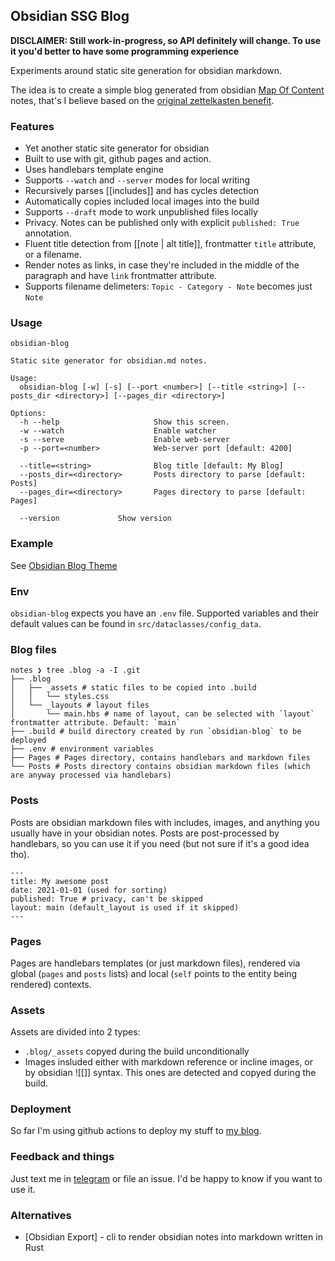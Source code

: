## Obsidian SSG Blog

**DISCLAIMER: Still work-in-progress, so API definitely will change. To use it you'd better to have some programming experience**

Experiments around static site generation for obsidian markdown. 

The idea is to create a simple blog generated from obsidian [Map Of Content][moc]
notes, that's I believe based on the [original zettelkasten benefit][zettelkasten].

### Features

- Yet another static site generator for obsidian
- Built to use with git, github pages and action.
- Uses handlebars template engine
- Supports `--watch` and `--server` modes for local writing
- Recursively parses [[includes]] and has cycles detection
- Automatically copies included local images into the build
- Supports `--draft` mode to work unpublished files locally
- Privacy. Notes can be published only with explicit `published: True` annotation.
- Fluent title detection from [[note | alt title]], frontmatter `title` attribute, or a filename.
- Render notes as links, in case they're included in the middle of the paragraph and have `link` frontmatter attribute.
- Supports filename delimeters: `Topic - Category - Note` becomes just `Note`

### Usage

```
obsidian-blog

Static site generator for obsidian.md notes.

Usage:
  obsidian-blog [-w] [-s] [--port <number>] [--title <string>] [--posts_dir <directory>] [--pages_dir <directory>]

Options:
  -h --help                     Show this screen.
  -w --watch                    Enable watcher
  -s --serve                    Enable web-server
  -p --port=<number>            Web-server port [default: 4200]

  --title=<string>              Blog title [default: My Blog]
  --posts_dir=<directory>       Posts directory to parse [default: Posts]
  --pages_dir=<directory>       Pages directory to parse [default: Pages]

  --version             Show version
```

### Example

See [Obsidian Blog Theme][obsidian-blog-theme]

### Env

`obsidian-blog` expects you have an `.env` file. Supported variables and their default values can be found
in `src/dataclasses/config_data`.

### Blog files

```
notes ❯ tree .blog -a -I .git
├── .blog
│   ├── _assets # static files to be copied into .build
│   │   └── styles.css
│   └── _layouts # layout files
│       └── main.hbs # name of layout, can be selected with `layout` frontmatter attribute. Default: `main`
├── .build # build directory created by run `obsidian-blog` to be deployed
├── .env # environment variables
├── Pages # Pages directory, contains handlebars and markdown files
└── Posts # Posts directory contains obsidian markdown files (which are anyway processed via handlebars)
```

### Posts

Posts are obsidian markdown files with includes, images, and anything you usually have in your obsidian notes.
Posts are post-processed by handlebars, so you can use it if you need (but not sure if it's a good idea tho).

```
---
title: My awesome post
date: 2021-01-01 (used for sorting)
published: True # privacy, can't be skipped
layout: main (default_layout is used if it skipped)
---
```

### Pages

Pages are handlebars templates (or just markdown files), rendered via global (`pages` and `posts` lists) and local (`self` points
to the entity being rendered) contexts.

### Assets

Assets are divided into 2 types:
- `.blog/_assets` copyed during the build unconditionally
- Images insluded either with markdown reference or incline images, or by obsidian ![[<file>]] syntax. This ones are detected and copyed during the build.

### Deployment

So far I'm using github actions to deploy my stuff to [my blog][my-blog].

### Feedback and things

Just text me in [telegram][tg] or file an issue. I'd be happy to know if you want to use it.

### Alternatives

- [Obsidian Export] - cli to render obsidian notes into markdown written in Rust

[moc]: https://www.youtube.com/watch?v=7GqQKCT0PZ4
[zettelkasten]: https://en.wikipedia.org/wiki/Niklas_Luhmann#Note-taking_system_(Zettelkasten)
[my-blog]: https://anto.sh
[obsidian-blog-theme]: https://github.com/A/obsidian-blog-theme/
[tg]: https://t.me/a_shuvalov
[obsidian-export]: https://crates.io/crates/obsidian-export

